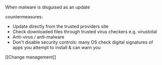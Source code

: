 When malware is disguised as an update

countermeasures:
- Update directly from the trusted providers site
- Check downloaded files through trusted virus checkers e.g. virustotal
- Anti-virus / anti-malware
- Don't disable security controls: many OS check digital signatures of apps you attempt to install & can warn you









[[Change management]]
